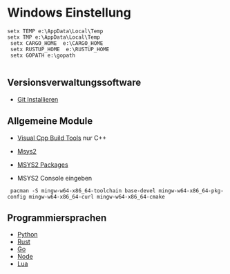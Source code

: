 # Windows Einstellung

```
setx TEMP e:\AppData\Local\Temp
setx TMP e:\AppData\Local\Temp
 setx CARGO_HOME  e:\CARGO_HOME
 setx RUSTUP_HOME  e:\RUSTUP_HOME
 setx GOPATH e:\gopath


```


## Versionsverwaltungssoftware
* [Git Installieren](https://git-scm.com/)

## Allgemeine Module

* [Visual Cpp Build Tools](https://visualstudio.microsoft.com/de/downloads) nur C++
* [Msys2](https://www.msys2.org/)
* [MSYS2 Packages](https://packages.msys2.org/updates)

* MSYS2 Console eingeben


```
 pacman -S mingw-w64-x86_64-toolchain base-devel mingw-w64-x86_64-pkg-config mingw-w64-x86_64-curl mingw-w64-x86_64-cmake
```


## Programmiersprachen
* [Python](https://www.python.org/downloads/)
* [Rust](https://www.rust-lang.org/)
* [Go](https://go.dev/dl/)
* [Node](https://nodejs.org/de/download/)
* [Lua](http://luabinaries.sourceforge.net/download.html)

